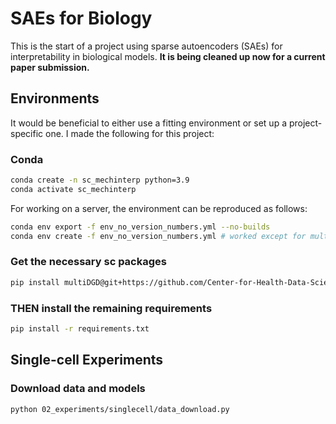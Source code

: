 # SAEs for Biology
This is the start of a project using sparse autoencoders (SAEs) for interpretability in biological models. **It is being cleaned up now for a current paper submission.**

## Environments

It would be beneficial to either use a fitting environment or set up a project-specific one. I made the following for this project:

### Conda

```bash
conda create -n sc_mechinterp python=3.9
conda activate sc_mechinterp
```

For working on a server, the environment can be reproduced as follows:

```bash
conda env export -f env_no_version_numbers.yml --no-builds
conda env create -f env_no_version_numbers.yml # worked except for multidgd cause not in pip
```

### Get the necessary sc packages

```bash
pip install multiDGD@git+https://github.com/Center-for-Health-Data-Science/multiDGD
```

### THEN install the remaining requirements

```bash
pip install -r requirements.txt
```

## Single-cell Experiments

### Download data and models

```bash
python 02_experiments/singlecell/data_download.py
```
